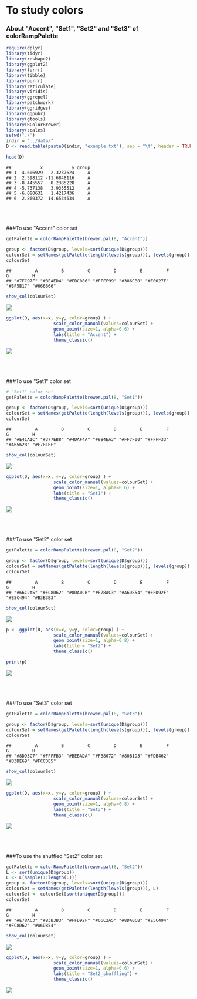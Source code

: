 # To study colors

<h3> About "Accent", "Set1", "Set2" and "Set3" of colorRampPalette </h3>

``` r
require(dplyr)
library(tidyr)
library(reshape2)
library(ggplot2)
library(furrr)
library(tibble)
library(purrr)
library(reticulate)
library(viridis)
library(ggrepel)
library(patchwork)
library(ggridges)
library(ggpubr)
library(gtools)
library(RColorBrewer)
library(scales)
setwd("./")
indir = "../data/"
D <- read.table(paste0(indir, "example.txt"), sep = "\t", header = TRUE)
```

``` r
head(D)
```

    ##           x           y group
    ## 1 -4.606929  -2.3237624     A
    ## 2  2.598112 -11.6848116     A
    ## 3 -8.445557   0.2385228     A
    ## 4 -5.737138   3.9355512     A
    ## 5 -6.080631   1.4217436     A
    ## 6  2.860372  14.6534634     A




<br><br><br>
###To use "Accent" color set 
<br>


``` r
getPalette = colorRampPalette(brewer.pal(8, "Accent")) 

group <- factor(D$group, levels=sort(unique(D$group)))
colourSet = setNames(getPalette(length(levels(group))), levels(group))
colourSet
```

    ##         A         B         C         D         E         F         G         H 
    ## "#7FC97F" "#BEAED4" "#FDC086" "#FFFF99" "#386CB0" "#F0027F" "#BF5B17" "#666666"

``` r
show_col(colourSet)
```

![](README_figs/README-unnamed-chunk-5-1.png)<!-- -->

``` r
ggplot(D, aes(x=x, y=y, color=group) ) +
                  scale_color_manual(values=colourSet) +
                  geom_point(size=1, alpha=0.6) +
                  labs(title = "Accent") +        
                  theme_classic()
```

![](README_figs/README-unnamed-chunk-6-1.png)<!-- -->





<br><br><br>
###To use "Set1" color set
<br>


``` r
# "Set1" color set
getPalette = colorRampPalette(brewer.pal(8, "Set1")) 

group <- factor(D$group, levels=sort(unique(D$group)))
colourSet = setNames(getPalette(length(levels(group))), levels(group))
colourSet
```

    ##         A         B         C         D         E         F         G         H 
    ## "#E41A1C" "#377EB8" "#4DAF4A" "#984EA3" "#FF7F00" "#FFFF33" "#A65628" "#F781BF"

``` r
show_col(colourSet)
```

![](README_figs/README-unnamed-chunk-8-1.png)<!-- -->

``` r
ggplot(D, aes(x=x, y=y, color=group) ) +
                  scale_color_manual(values=colourSet) +
                  geom_point(size=1, alpha=0.6) +
                  labs(title = "Set1") +
                  theme_classic() 
```

![](README_figs/README-unnamed-chunk-9-1.png)<!-- -->




<br><br><br>
###To use "Set2" color set 
<br>

``` r
getPalette = colorRampPalette(brewer.pal(8, "Set2")) 

group <- factor(D$group, levels=sort(unique(D$group)))
colourSet = setNames(getPalette(length(levels(group))), levels(group))
colourSet
```

    ##         A         B         C         D         E         F         G         H 
    ## "#66C2A5" "#FC8D62" "#8DA0CB" "#E78AC3" "#A6D854" "#FFD92F" "#E5C494" "#B3B3B3"

``` r
show_col(colourSet)
```

![](README_figs/README-unnamed-chunk-11-1.png)<!-- -->

``` r
p <- ggplot(D, aes(x=x, y=y, color=group) ) +
                  scale_color_manual(values=colourSet) +
                  geom_point(size=1, alpha=0.8) +
                  labs(title = "Set2") +
                  theme_classic()  

print(p)
```

![](README_figs/README-unnamed-chunk-12-1.png)<!-- -->




<br><br><br>
###To use "Set3" color set
<br>

``` r
getPalette = colorRampPalette(brewer.pal(8, "Set3")) 

group <- factor(D$group, levels=sort(unique(D$group)))
colourSet = setNames(getPalette(length(levels(group))), levels(group))
colourSet
```

    ##         A         B         C         D         E         F         G         H 
    ## "#8DD3C7" "#FFFFB3" "#BEBADA" "#FB8072" "#80B1D3" "#FDB462" "#B3DE69" "#FCCDE5"

``` r
show_col(colourSet)
```

![](README_figs/README-unnamed-chunk-14-1.png)<!-- -->

``` r
ggplot(D, aes(x=x, y=y, color=group) ) +
                  scale_color_manual(values=colourSet) +
                  geom_point(size=1, alpha=0.8) +
                  labs(title = "Set3") +
                  theme_classic()  
```

![](README_figs/README-unnamed-chunk-15-1.png)<!-- -->




<br><br><br>
###To use the shuffled "Set2" color set 
<br>

``` r
getPalette = colorRampPalette(brewer.pal(8, "Set2")) 
L <- sort(unique(D$group))
L <- L[sample(1:length(L))]
group <- factor(D$group, levels=sort(unique(D$group)))
colourSet = setNames(getPalette(length(levels(group))), L)
colourSet <- colourSet[sort(unique(D$group))]
colourSet
```

    ##         A         B         C         D         E         F         G         H 
    ## "#E78AC3" "#B3B3B3" "#FFD92F" "#66C2A5" "#8DA0CB" "#E5C494" "#FC8D62" "#A6D854"

``` r
show_col(colourSet)
```

![](README_figs/README-unnamed-chunk-17-1.png)<!-- -->

``` r
ggplot(D, aes(x=x, y=y, color=group) ) +
                  scale_color_manual(values=colourSet) +
                  geom_point(size=1, alpha=0.6) +
                  labs(title = "Set2_shuffling") +
                  theme_classic()  
```

![](README_figs/README-unnamed-chunk-18-1.png)<!-- -->





